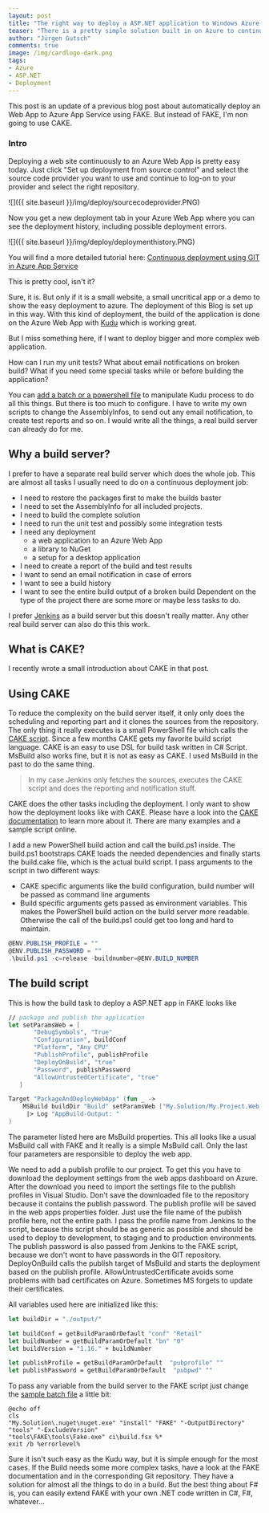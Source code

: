 ```yaml
---
layout: post
title: "The right way to deploy a ASP.NET application to Windows Azure - CAKE version"
teaser: "There is a pretty simple solution built in on Azure to continuously deploy a website. But is this the right way to to deploy a more complex web application? I think no."
author: "Jürgen Gutsch"
comments: true
image: /img/cardlogo-dark.png
tags: 
- Azure
- ASP.NET
- Deployment
---
```


This post is an update of a previous blog post about automatically deploy an Web App to Azure App Service using FAKE. But instead of FAKE, I'm non going to use CAKE.

### Intro

Deploying a web site continuously to an Azure Web App is pretty easy today. Just click "Set up deployment from source control" and select the source code provider you want to use and continue to log-on to your provider and select the right repository. 

![]({{ site.baseurl }}/img/deploy/sourcecodeprovider.PNG)

Now you get a new deployment tab in your Azure Web App where you can see the deployment history, including possible deployment errors.

![]({{ site.baseurl }}/img/deploy/deploymenthistory.PNG)

You will find a more detailed tutorial here: [Continuous deployment using GIT in Azure App Service](https://azure.microsoft.com/en-us/documentation/articles/web-sites-publish-source-control/)

This is pretty cool, isn't it?

Sure, it is. But only if it is a small website, a small uncritical app or a demo to show the easy deployment to azure. The deployment of this Blog is set up in this way. With this kind of deployment, the build of the application is done on the Azure Web App with [Kudu](https://github.com/projectkudu/kudu) which is working great. 

But I miss something here, if I want to deploy bigger and more complex web application.

How can I run my unit tests? What about email notifications on broken build? What if you need some special tasks while or before building the application?

You can [add a batch or a powershell file](https://github.com/projectkudu/kudu/wiki/Customizing-deployments) to manipulate Kudu process to do all this things. But there is too much to configure. I have to write my own scripts to change the AssemblyInfos, to send out any email notification, to create test reports and so on. I would write all the things, a real build server can already do for me.

## Why a build server?

I prefer to have a separate real build server which does the whole job. This are almost all tasks I usually need to do on a continuous deployment job: 

- I need to restore the packages first to make the builds baster
- I need to set the AssemblyInfo for all included projects. 
- I need to build the complete solution
- I need to run the unit test and possibly some integration tests
- I need any deployment
  - a web application to an Azure Web App
  - a library to NuGet
  - a setup for a desktop application
- I need to create a report of the build and test results
- I want to send an email notification in case of errors
- I want to see a build history
- I want to see the entire build output of a broken build
  Dependent on the type of the project there are some more or maybe less tasks to do.

I prefer [Jenkins](https://jenkins-ci.org/) as a build server but this doesn't really matter. Any other real build server can also do this this work.

## What is CAKE?

I recently wrote a small introduction about CAKE in that post.

## Using CAKE

To reduce the complexity on the build server itself, it only only does the scheduling and reporting part and it clones the sources from the repository. The only thing it really executes is a small PowerShell file which calls the [CAKE script](http://cakebuild.net). Since a few months CAKE gets my favorite build script language. CAKE is an easy to use DSL for build task written in C# Script. MsBuild also works fine, but it is not as easy as CAKE. I used MsBuild in the past to do the same thing.

> In my case Jenkins only fetches the sources, executes the CAKE script and does the reporting and notification stuff.

CAKE does the other tasks including the deployment. I only want to show how the deployment looks like with CAKE. Please have a look into the [CAKE documentation](http://cakebuild.net/dsl/) to learn more about it. There are many examples and a sample script online. 

I add a new PowerShell build action and call the build.ps1 inside. The build.ps1 bootstraps CAKE loads the needed dependencies and finally starts the build.cake file, which is the actual build script. I pass arguments to the script in two different ways:

* CAKE specific arguments like the build configuration, build number will be passed as command line arguments
* Build specific arguments gets passed as environment variables. This makes the PowerShell build action on the build server more readable. Otherwise the call of the build.ps1 could get too long and hard to maintain.

~~~ powershell
@ENV.PUBLISH_PROFILE = ""
@ENV.PUBLISH_PASSWORD = ""
.\build.ps1 -c=release -buildnumber=@ENV.BUILD_NUMBER
~~~



## The build script

This is how the build task to deploy a ASP.NET app in FAKE looks like

~~~ fsharp
// package and publish the application
let setParamsWeb = [
       "DebugSymbols", "True"
       "Configuration", buildConf
       "Platform", "Any CPU"
       "PublishProfile", publishProfile
       "DeployOnBuild", "true"
       "Password", publishPassword
       "AllowUntrustedCertificate", "true"
   ]

Target "PackageAndDeployWebApp" (fun _ ->
    MSBuild buildDir "Build" setParamsWeb ["My.Solution/My.Project.Web.csproj"]
     |> Log "AppBuild-Output: "
)
~~~

The parameter listed here are MsBuild properties. This all looks like a usual MsBuild call with FAKE and it really is a simple MsBuild call. Only the last four parameters are responsible to deploy the web app.

We need to add a publish profile to our project. To get this you have to download the deployment settings from the web apps dashboard on Azure. After the download you need to import the settings file to the publish profiles in Visual Studio. Don't save the downloaded file to the repository because it contains the publish password. The publish profile will be saved in the web apps properties folder. Just use the file name of the publish profile here, not the entire path. I pass the profile name from Jenkins to the script, because this script should be as generic as possible and should be used to deploy to development, to staging and to production environments.
The publish password is also passed from Jenkins to the FAKE script, because we don't wont to have passwords in the GIT repository.
DeployOnBuild calls the publish target of MsBuild and starts the deployment based on the publish profile.
AllowUntrustedCertificate avoids some problems with bad certificates on Azure. Sometimes MS forgets to update their certificates.

All variables used here are initialized like this:

~~~ fsharp
let buildDir = "./output/"

let buildConf = getBuildParamOrDefault "conf" "Retail"
let buildNumber = getBuildParamOrDefault "bn" "0"
let buildVersion = "1.16." + buildNumber

let publishProfile = getBuildParamOrDefault  "pubprofile" ""
let publishPassword = getBuildParamOrDefault  "pubpwd" ""
~~~

To pass any variable from the build server to the FAKE script just change the [sample batch file](http://fsharp.github.io/FAKE/gettingstarted.html) a little bit:

~~~ batch
@echo off
cls
"My.Solution\.nuget\nuget.exe" "install" "FAKE" "-OutputDirectory" "tools" "-ExcludeVersion"
"tools\FAKE\tools\Fake.exe" ci\build.fsx %*
exit /b %errorlevel%
~~~

Sure it isn't such easy as the Kudu way, but it is simple enough for the most cases. If the Build needs some more complex tasks, have a look at the FAKE documentation and in the corresponding Git repository. They have a solution for almost all the things to do in a build. But the best thing about F# is, you can easily extend FAKE with your own .NET code written in C#, F#, whatever...